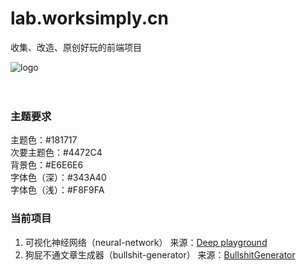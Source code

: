 # lab.worksimply.cn
收集、改造、原创好玩的前端项目

![logo](https://i.ibb.co/wC1t43k/worksimply-lab.png)
<br/>
<br/>
<br/>
### 主题要求
主题色：#181717  
次要主题色：#4472C4  
背景色：#E6E6E6  
字体色（深）：#343A40  
字体色（浅）：#F8F9FA
### 当前项目
1. 可视化神经网络（neural-network） 来源：[Deep playground](https://github.com/tensorflow/playground)
2. 狗屁不通文章生成器（bullshit-generator） 来源：[BullshitGenerator](https://github.com/menzi11/BullshitGenerator)